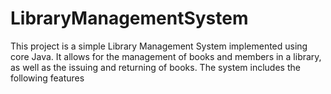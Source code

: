 # LibraryManagementSystem
This project is a simple Library Management System implemented using core Java. It allows for the management of books and members in a library, as well as the issuing and returning of books. The system includes the following features
